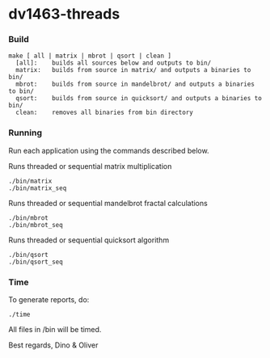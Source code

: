 # dv1463-threads

### Build
````
make [ all | matrix | mbrot | qsort | clean ]
  [all]: 	builds all sources below and outputs to bin/
  matrix: 	builds from source in matrix/ and outputs a binaries to bin/
  mbrot:	builds from source in mandelbrot/ and outputs a binaries to bin/
  qsort:	builds from source in quicksort/ and outputs a binaries to bin/
  clean:	removes all binaries from bin directory
````

### Running
Run each application using the commands described below.

Runs threaded or sequential matrix multiplication
````
./bin/matrix
./bin/matrix_seq
````

Runs threaded or sequential mandelbrot fractal calculations
````
./bin/mbrot
./bin/mbrot_seq
````

Runs threaded or sequential quicksort algorithm
````
./bin/qsort
./bin/qsort_seq
````

### Time
To generate reports, do:
````
./time
````
All files in /bin will be timed.

Best regards,
Dino & Oliver
